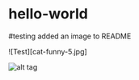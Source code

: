 # hello-world

#testing added an image to README

![Test][cat-funny-5.jpg]

![alt tag](https://raw.githubusercontent.com/jbarth04/hello-world/cat-funny-5.jpg)
